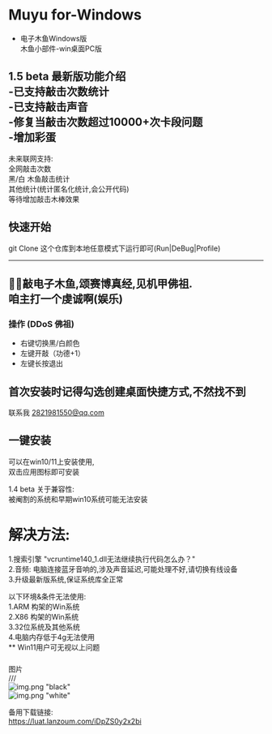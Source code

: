 
# Muyu for-Windows
  - 电子木鱼Windows版    
木鱼小部件-win桌面PC版    
   
1.5 beta 最新版功能介绍  
-已支持敲击次数统计  
-已支持敲击声音  
-修复当敲击次数超过10000+次卡段问题  
-增加彩蛋     
--- 
未来联网支持:    
全网敲击次数  
黑/白 木鱼敲击统计  
其他统计(统计匿名化统计,会公开代码)  
等待增加敲击木棒效果 

## 快速开始
git Clone 这个仓库到本地任意模式下运行即可(Run|DeBug|Profile)

---
🙏🏿敲电子木鱼,颂赛博真经,见机甲佛祖.  
咱主打一个虔诚啊(娱乐)  
--

### 操作 (DDoS 佛祖)
- 右键切换黑/白颜色  
- 左键开敲（功德+1）  
- 左键长按退出

首次安装时记得勾选创建桌面快捷方式,不然找不到
--- 
  
联系我 2821981550@qq.com  

## 一键安装 
可以在win10/11上安装使用,   
双击应用图标即可安装  

1.4 beta 关于兼容性:  
被阉割的系统和早期win10系统可能无法安装  
# 解决方法:  
1.搜索引擎 "vcruntime140_1.dll无法继续执行代码怎么办？"    
2.音频: 电脑连接蓝牙音响的,涉及声音延迟,可能处理不好,请切换有线设备  
3.升级最新版系统,保证系统库全正常    
  
以下环境&条件无法使用:  
1.ARM 构架的Win系统  
2.X86 构架的Win系统  
3.32位系统及其他系统   
4.电脑内存低于4g无法使用  
** Win11用户可无视以上问题  
  
###
图片  
///  
![img.png](http://file.iqg.cc/18w5qdLs)  "black"  
![img.png](http://file.iqg.cc/2SIpzP18) "white" 

备用下载链接:  
https://luat.lanzoum.com/iDpZS0y2x2bi  

